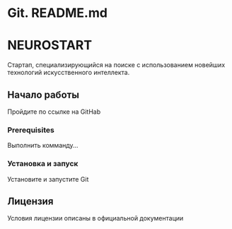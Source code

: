 # Git. README.md 

# NEUROSTART

Cтартап, специализирующийся на поиске с использованием новейших технологий искусственного интеллекта.

## Начало работы

Пройдите по ссылке на GitHab

### Prerequisites

Выполнить комманду...

### Установка и запуск

Установите и запустите Git 

## Лицензия

Условия лицензии описаны в официальной документации
